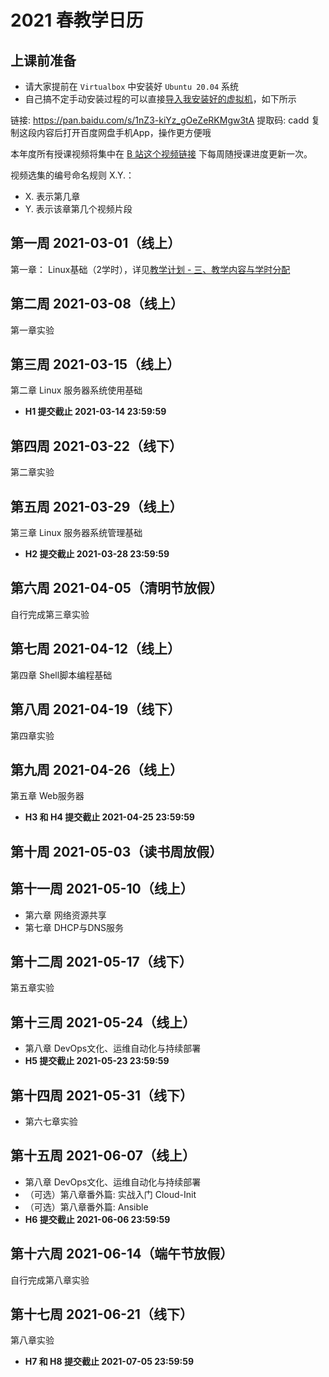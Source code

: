 # 2021 春教学日历

## 上课前准备

* 请大家提前在 `Virtualbox` 中安装好 `Ubuntu 20.04` 系统
* 自己搞不定手动安装过程的可以直接[导入我安装好的虚拟机](https://docs.oracle.com/cd/E36500_01/E36513/html/qs-import-vm.html)，如下所示

链接: https://pan.baidu.com/s/1nZ3-kiYz_gOeZeRKMgw3tA 提取码: cadd 复制这段内容后打开百度网盘手机App，操作更方便哦 

本年度所有授课视频将集中在 [B 站这个视频链接](https://www.bilibili.com/video/BV1Hb4y1R7FE?p=1) 下每周随授课进度更新一次。

视频选集的编号命名规则 X.Y.：

* X. 表示第几章
* Y. 表示该章第几个视频片段

## 第一周 2021-03-01（线上）

第一章： Linux基础（2学时），详见[教学计划 - 三、教学内容与学时分配](index.md#_4)

## 第二周 2021-03-08（线上）

第一章实验

## 第三周 2021-03-15（线上）

第二章 Linux 服务器系统使用基础

* **H1 提交截止 2021-03-14 23:59:59**

## 第四周 2021-03-22（线下）

第二章实验

## 第五周 2021-03-29（线上）

第三章 Linux 服务器系统管理基础

* **H2 提交截止 2021-03-28 23:59:59**

## 第六周 2021-04-05（清明节放假）

自行完成第三章实验

## 第七周 2021-04-12（线上）

第四章 Shell脚本编程基础

## 第八周 2021-04-19（线下）

第四章实验

## 第九周 2021-04-26（线上）

第五章 Web服务器

* **H3 和 H4 提交截止 2021-04-25 23:59:59**

## 第十周 2021-05-03（读书周放假）


## 第十一周 2021-05-10（线上）

* 第六章 网络资源共享
* 第七章 DHCP与DNS服务

## 第十二周 2021-05-17（线下）

第五章实验

## 第十三周 2021-05-24（线上）

* 第八章 DevOps文化、运维自动化与持续部署
* **H5 提交截止 2021-05-23 23:59:59**

## 第十四周 2021-05-31（线下）

* 第六七章实验

## 第十五周 2021-06-07（线上）

* 第八章 DevOps文化、运维自动化与持续部署
* （可选）第八章番外篇: 实战入门 Cloud-Init
* （可选）第八章番外篇: Ansible
* **H6 提交截止 2021-06-06 23:59:59**

## 第十六周 2021-06-14（端午节放假）

自行完成第八章实验

## 第十七周 2021-06-21（线下）

第八章实验

* **H7 和 H8 提交截止 2021-07-05 23:59:59**

